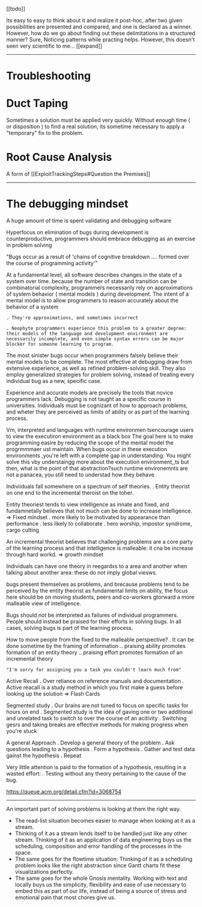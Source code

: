 [[todo]]

Its easy to easy to think about it and realize it post-hoc, after two given possibilities are presented and compared, and one is declared as a winner.
    However, how do we go about finding out these delimitations in a structured manner?
    Sure, Noticing patterns while practing helps. However, this doesn't seen very scientific to me... [[expand]]

___

# Troubleshooting

# Duct Taping

Sometimes a solution must be applied very quickly. Without enough time ( or disposition ) to find a real solution, its sometime necessary to apply a "temporary" fix to the problem.

# Root Cause Analysis

A form of [[ExploitTrackingSteps#Question the Premises]]

___

# The debugging mindset

A huge amount of time is spent validating and debugging software

Hyperfocus on elimination of bugs during development is counterproductive, programmers should embrace debugging as an exercise in problem solving

"Bugs occur as a result of 'chains of cognitive breakdown .... formed over the course of programming activity'"

 At a fundamental level, all software describes changes in the state of a system over time. because the number of state and transition can be combinatorial complexity, programmers necessarily rely on approximations of system behavior ( mental models ) during development. The intent of a mental model is to allow programmers to reason accurately about the behavior of a system

    . They're approximations, and sometimes incorrect

    . Neophyte programmers experience this problem to a greater degree: their models of the language and development environment are necessarily incomplete, and even simple syntax errors can be major blocker for someone learning to program. 

The most sinister bugs occur when programmers falsely believe their mental models to be complete.
The most effective at debugging draw from extensive experience, as well as refined problem-solving skill. They also employ generalized strategies for problem solving, instead of treating every individual bug as a new, specific case.

Experience and accurate models are precisely the tools that novice programmers lack. Debugging is not taught as a specific course in universities. Individuals must be cognizant of how to approach problems, and wheter they are perceived as limits of ability or as part of the learning process.

Vm, interpreted and languages with runtime environmen tsencourage users to view the executiron environment as a black box
 The goal here is to make programming easire by reducing the scope of the mental model the progrmmmaer ust maintain. When bugs occur in these execution environments ,you're left with a complete gap in understanding. You might solve this vby understaingg more about the execution environment,,ts but then, what is the point of that abstraction?such runtime environemnts are not a panacea, you still need to understad how they behave

Indiviiduals fall somewhere on a spectrum of self theories.
    . Entity theorist on one end to the incremental theroist on the toher.

Entity theoriest tends to view intelligence as innate and fixed, and fundamnetally believes that not much can be done to increase intelligence.  => Fixed mindset
    . more likely to be motivated by appearance than performance
    . less likely to collaborate
    . hero worship, impostor syndrome, cargo culting

An incremental theorist believes that challenging problems are a core party of the learning process and that intelligence is malleable: it cna be increase through hard workd.  => growth mindset

Individuals can have one theory in reegardxs to a area and another when talking about another area: these do not imply global viesws.

bugs present themselves as problems, and brecause problems tend to be perceived by the entity theorist as fundamental limits on ability, the focus here should be on moving students, peers and co-workers gtorward a more malleable view of intelligence.

Bugs should not be interpreted as failures of individual programmers.
People should instead be praised for their efforts in solving bugs. In all cases, solving bugs is part of the learning process.

How to move people from the fixed to the malleable perspective?
    . It can be done sometime by the framing of information
        .. praising ability promotes formation of an entity theory
        .. praising effort promotes formation of an incremental theory

    "I'm sorry for assigning you a task you couldn't learn much from"

Active Recall
    . Over reliance on reference manuals and documentation
    . Active reacall is a study method in which you first make a guess before looking up the solution => Flash Cards

Segmented study
    . Our brains are not tuned to focus on specific tasks for hours on end
    . Segmented study is the idea of gaving one or two additional and unrelated task to switch to over the course of an acitivity
    . Switching gesrs and taking breaks are effective methods for making progress when you're stuck

A general Approach
    . Develop a general theory of the problem
    . Ask questions leading to a hypothesis
    . Form a hypothesis
    . Gather and test data gainst the hypothesis
    . Repeat

Very little attention is paid to the formation of a hypothesis, resulting in a wasted effort:
    . Testing without any theory pertaining to the cause of the bug.

<https://queue.acm.org/detail.cfm?id=3068754>



___

An important part of solving problems is looking at them the right way.

* The read-list situation becomes easier to manage when looking at it as a stream.
* Thinking of it as a stream lends itself to be handled just like any other stream.
    Thinking of it as an application of data engineering buys us the scheduling, composition and error handling of the processes in the space.
* The same goes for the flowtime situation: Thinking of it as a scheduling problem looks like the right abstraction since Gantt charts fit these visualizations perfectly.
* The same goes for the whole Gnosis mentality. Working with text and locally buys us the simplicity, flexibility and ease of use necessary to embed this as part of our life, instead of being a source of stress and emotional pain that most chores give us.
